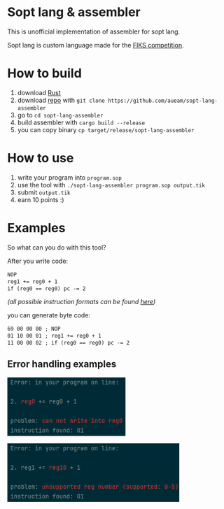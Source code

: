 # Sopt lang & assembler

This is unofficial implementation of assembler for sopt lang.

Sopt lang is custom language made for the [FIKS competition](https://fiks.fit.cvut.cz/).

# How to build

1. download [Rust](https://www.rust-lang.org/)
2. download [repo](https://github.com/aueam/sopt-lang-assembler) with `git clone https://github.com/aueam/sopt-lang-assembler`
3. go to `cd sopt-lang-assembler`
4. build assembler with `cargo build --release`
5. you can copy binary `cp target/release/sopt-lang-assembler`

# How to use

1. write your program into `program.sop`
2. use the tool with `./sopt-lang-assembler program.sop output.tik`
3. submit `output.tik`
4. earn 10 points :)

# Examples

So what can you do with this tool?

After you write code:
```
NOP
reg1 += reg0 + 1
if (reg0 == reg0) pc -= 2
```
_(all possible instruction formats can be found [here](input.example))_

you can generate byte code:

```
69 00 00 00 ; NOP
01 10 00 01 ; reg1 += reg0 + 1
11 00 00 02 ; if (reg0 == reg0) pc -= 2
```

## Error handling examples

![img.png](img.png)

![img_1.png](img_1.png)






 
